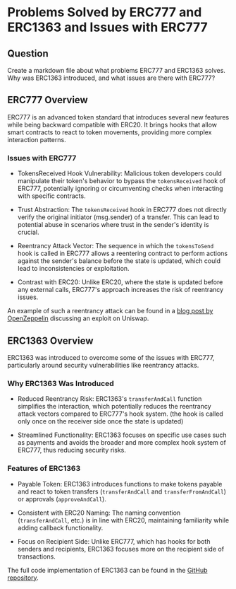# Problems Solved by ERC777 and ERC1363 and Issues with ERC777

## Question

Create a markdown file about what problems ERC777 and ERC1363 solves. Why was ERC1363 introduced, and what issues are there with ERC777?

## ERC777 Overview

ERC777 is an advanced token standard that introduces several new features while being backward compatible with ERC20. It brings hooks that allow smart contracts to react to token movements, providing more complex interaction patterns.

### Issues with ERC777

- TokensReceived Hook Vulnerability: Malicious token developers could manipulate their token's behavior to bypass the `tokensReceived` hook of ERC777, potentially ignoring or circumventing checks when interacting with specific contracts.

- Trust Abstraction: The `tokensReceived` hook in ERC777 does not directly verify the original initiator (msg.sender) of a transfer. This can lead to potential abuse in scenarios where trust in the sender's identity is crucial.

- Reentrancy Attack Vector: The sequence in which the `tokensToSend` hook is called in ERC777 allows a reentering contract to perform actions against the sender's balance before the state is updated, which could lead to inconsistencies or exploitation.

- Contrast with ERC20: Unlike ERC20, where the state is updated before any external calls, ERC777's approach increases the risk of reentrancy issues.

An example of such a reentrancy attack can be found in a [blog post by OpenZeppelin](https://blog.openzeppelin.com/exploiting-uniswap-from-reentrancy-to-actual-profit) discussing an exploit on Uniswap.

## ERC1363 Overview

ERC1363 was introduced to overcome some of the issues with ERC777, particularly around security vulnerabilities like reentrancy attacks.

### Why ERC1363 Was Introduced

- Reduced Reentrancy Risk: ERC1363's `transferAndCall` function simplifies the interaction, which potentially reduces the reentrancy attack vectors compared to ERC777's hook system. (the hook is called only once on the receiver side once the state is updated)

- Streamlined Functionality: ERC1363 focuses on specific use cases such as payments and avoids the broader and more complex hook system of ERC777, thus reducing security risks.

### Features of ERC1363

- Payable Token: ERC1363 introduces functions to make tokens payable and react to token transfers (`transferAndCall` and `transferFromAndCall`) or approvals (`approveAndCall`).

- Consistent with ERC20 Naming: The naming convention (`transferAndCall`, etc.) is in line with ERC20, maintaining familiarity while adding callback functionality.

- Focus on Recipient Side: Unlike ERC777, which has hooks for both senders and recipients, ERC1363 focuses more on the recipient side of transactions.

The full code implementation of ERC1363 can be found in the [GitHub repository](https://github.com/vittominacori/erc1363-payable-token/blob/master/contracts/token/ERC1363/ERC1363.sol).
